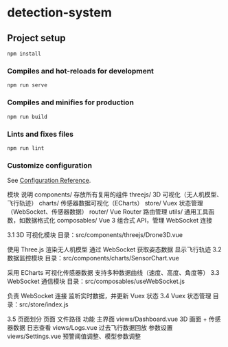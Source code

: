 # detection-system

## Project setup
```
npm install
```

### Compiles and hot-reloads for development
```
npm run serve
```

### Compiles and minifies for production
```
npm run build
```

### Lints and fixes files
```
npm run lint
```

### Customize configuration
See [Configuration Reference](https://cli.vuejs.org/config/).


 模块	说明
components/	存放所有复用的组件
threejs/	3D 可视化（无人机模型、飞行轨迹）
charts/	传感器数据可视化（ECharts）
store/	Vuex 状态管理（WebSocket、传感器数据）
router/	Vue Router 路由管理
utils/	通用工具函数，如数据格式化
composables/	Vue 3 组合式 API，管理 WebSocket 连接


3.1 3D 可视化模块
目录：src/components/threejs/Drone3D.vue

使用 Three.js 渲染无人机模型
通过 WebSocket 获取姿态数据
显示飞行轨迹
3.2 数据监控模块
目录：src/components/charts/SensorChart.vue

采用 ECharts 可视化传感器数据
支持多种数据曲线（速度、高度、角度等）
3.3 WebSocket 通信模块
目录：src/composables/useWebSocket.js

负责 WebSocket 连接
监听实时数据，并更新 Vuex 状态 
3.4 Vuex 状态管理
目录：src/store/index.js

3.5 页面划分
页面	文件路径	功能
主界面	views/Dashboard.vue	3D 画面 + 传感器数据
日志查看	views/Logs.vue	过去飞行数据回放
参数设置	views/Settings.vue	预警阈值调整、模型参数调整
    
